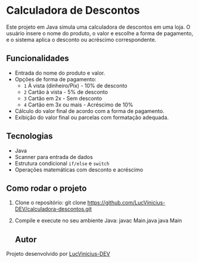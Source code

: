 # Calculadora de Descontos

Este projeto em Java simula uma calculadora de descontos em uma loja. O usuário insere o nome do produto, o valor e escolhe a forma de pagamento, e o sistema aplica o desconto ou acréscimo correspondente.

## Funcionalidades

- Entrada do nome do produto e valor.
- Opções de forma de pagamento:
  - `1` À vista (dinheiro/Pix) - 10% de desconto
  - `2` Cartão à vista - 5% de desconto
  - `3` Cartão em 2x - Sem desconto
  - `4` Cartão em 3x ou mais - Acréscimo de 10%
- Cálculo do valor final de acordo com a forma de pagamento.
- Exibição do valor final ou parcelas com formatação adequada.

## Tecnologias

- Java
- Scanner para entrada de dados
- Estrutura condicional `if/else` e `switch`
- Operações matemáticas com desconto e acréscimo

## Como rodar o projeto

1. Clone o repositório:
git clone https://github.com/LucVinicius-DEV/calculadora-descontos.git
2. Compile e execute no seu ambiente Java:
javac Main.java java Main

   ## Autor

Projeto desenvolvido por [LucVinicius-DEV](https://github.com/LucVinicius-DEV)
